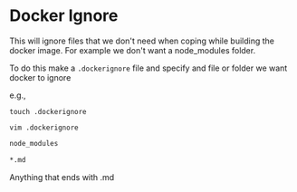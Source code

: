 # Docker Ignore

This will ignore files that we don't need when coping while building the docker image. For example we don't want a node_modules folder. 

To do this make a `.dockerignore` file and specify and file or folder we want docker to ignore  

e.g., 

`touch .dockerignore`

`vim .dockerignore`

```bash
node_modules

*.md

```
Anything that ends with .md